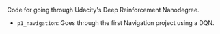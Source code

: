 Code for going through Udacity's Deep Reinforcement Nanodegree.

- `p1_navigation`: Goes through the first Navigation project using a DQN.

